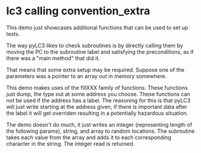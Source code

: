 lc3 calling convention_extra
===

This demo just showcases additional functions that can be used to set up tests.

The way pyLC3 likes to check subroutines is by directly calling them by moving
the PC to the subroutine label and satisfying the preconditions, as if there was a
"main method" that did it.

That means that some extra setup may be required. Suppose one of the parameters
was a pointer to an array out in memory somewhere.

This demo makes uses of the fillXXX family of functions. These functions just dump,
the type out at some address you choose. These functions can not be used if the
address has a label. The reasoning for this is that pyLC3 will just write starting at the
address given, if there is important data after the label it will get overriden resulting
in a potentially hazardous situation.

The demo doesn't do much, it just writes an integer (representing length of the following params),
string, and array to random locations. The subroutine takes each value from the array and adds it
to each corresponding character in the string. The integer read is returned.
